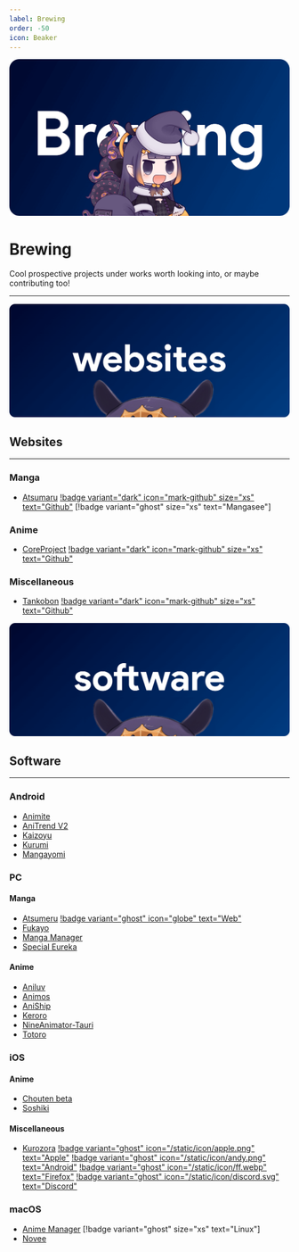 ```yaml
---
label: Brewing
order: -50
icon: Beaker
---
```

![](/static/thumb/brew.png)
# Brewing
Cool prospective projects under works worth looking into, or maybe contributing too!
___

![](/static/banner/sites.png)
 ## Websites
 ___

### Manga
- [Atsumaru](https://atsu.moe/) [!badge variant="dark" icon="mark-github" size="xs" text="Github"](https://github.com/TheUndo/Atsumaru) [!badge variant="ghost" size="xs" text="Mangasee"]


### Anime
- [CoreProject](https://coreproject.moe/anime) [!badge variant="dark" icon="mark-github" size="xs" text="Github"](https://github.com/baseplate-admin/CoreProject)

### Miscellaneous
- [Tankobon](https://tankobon.net/) [!badge variant="dark" icon="mark-github" size="xs" text="Github"](https://github.com/crxssed7/tankobon)


![](/static/banner/software.png)
## Software
___

### Android
- [Animite](https://github.com/imashnake0/Animite)
- [AniTrend V2](https://github.com/AniTrend/anitrend-v2)
- [Kaizoyu](https://github.com/astarivi/Kaizoyu)
- [Kurumi](https://play.google.com/store/apps/details?id=com.subrotokumar.kurumi)
- [Mangayomi](https://github.com/kodjodevf/mangayomi)

### PC

#### Manga
- [Atsumeru](https://github.com/AtsumeruDev/Atsumeru) [!badge variant="ghost" icon="globe" text="Web"](https://atsumeru.xyz/)
- [Fukayo](https://github.com/JiPaix/Fukayo/)
- [Manga Manager](https://github.com/MangaManagerORG/Manga-Manager)
- [Special Eureka](https://github.com/tonymushah/special-eureka)

#### Anime
- [Aniluv](https://github.com/wovnep/aniluv)
- [Animos](https://github.com/Nectres/animos)
- [AniShip](https://github.com/progzone122/AniShip)
- [Keroro](https://github.com/hotsno/keroro)
- [NineAnimator-Tauri](https://github.com/Layendan/NineAnimator-Tauri)
- [Totoro](https://github.com/insomniachi/Totoro)


### iOS
#### Anime
- [Chouten beta](https://testflight.apple.com/join/Cg1rAPB8)
- [Soshiki](https://github.com/soshikimoe/soshiki-ios)

#### Miscellaneous
- [Kurozora](https://kurozora.app/welcome) [!badge variant="ghost" icon="/static/icon/apple.png" text="Apple"](https://github.com/Kurozora/kurozora-app) [!badge variant="ghost" icon="/static/icon/andy.png" text="Android"](https://github.com/Kurozora/kurozora-android) [!badge variant="ghost" icon="/static/icon/ff.webp" text="Firefox"](https://addons.mozilla.org/en-US/firefox/addon/anime-watch-parties/) [!badge variant="ghost" icon="/static/icon/discord.svg" text="Discord"](https://github.com/Kurozora/kurozora-discord-bot) 

### macOS
- [Anime Manager](https://github.com/anma-dev/Anime-Manager) [!badge variant="ghost" size="xs" text="Linux"]
- [Novee](https://github.com/ZhichGaming/Novee)
